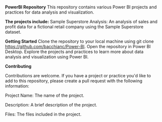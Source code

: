 **PowerBI Repository**
This repository contains various Power BI projects and practices for data analysis and visualization.

**The projects include:**
Sample Superstore Analysis: An analysis of sales and profit data for a fictional retail company using the Sample Superstore dataset.

**Getting Started**
Clone the repository to your local machine using git clone https://github.com/bacchianc/Power-BI.
Open the repository in Power BI Desktop.
Explore the projects and practices to learn more about data analysis and visualization using Power BI.


**Contributing**

Contributions are welcome. If you have a project or practice you'd like to add to this repository, please create a pull request with the following information:

Project Name: The name of the project.

Description: A brief description of the project.

Files: The files included in the project.
